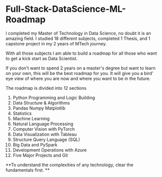 # Full-Stack-DataScience-ML-Roadmap

I completed my Master of Technology in Data Science, no doubt it is an amazing field. I studied 18 different subjects, completed 1 Thesis, and 1 capstone project in my 2 years of MTech journey.

With all those subjects I am able to build a roadmap for all those who want to get a kick start as Data Scientist.

If you don't want to spend 2 years on a master's degree but want to learn on your own, this will be the best roadmap for you. It will give you a bird' eye view of where you are now and where you want to be in the future.

The roadmap is divided into 12 sections


1. Python Programming and Logic Building
2. Data Structure & Algorithms
3. Pandas Numpy Matplotlib
4. Statistics
5. Machine Learning
6. Natural Language Processing
7. Computer Vision with PyTorch
8. Data Visualization with Tableau
9. Structure Query Language (SQL)
10. Big Data and PySpark
11. Development Operations with Azure
12. Five Major Projects and Git


**To understand the complexities of any technology, clear the fundamentals first.
**
